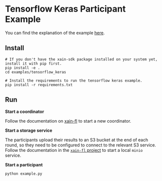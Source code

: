 # Tensorflow Keras Participant Example

You can find the explanation of the example [here](https://xain-sdk.readthedocs.io/en/latest/examples/tensorflow_keras.html).


## Install

```shell
# If you don't have the xain-sdk package installed on your system yet, install it with pip first.
pip install -e .
cd examples/tensorflow_keras

# Install the requirements to run the tensorflow keras example.
pip install -r requirements.txt
```


## Run

**Start a coordinator**

Follow the documentation on [xain-fl](https://github.com/xainag/xain-fl/tree/master#running-the-coordinator-locally) to start a new coordinator.

**Start a storage service**

The participants upload their results to an S3 bucket at the end of each round, so they need to be configured to connect to the relevant S3 service. Follow the documentation in the [`xain-fl` project](https://github.com/xainag/xain-fl/tree/master#running-the-coordinator-locally) to start a local `minio` service.

**Start a participant**

```shell
python example.py
```
